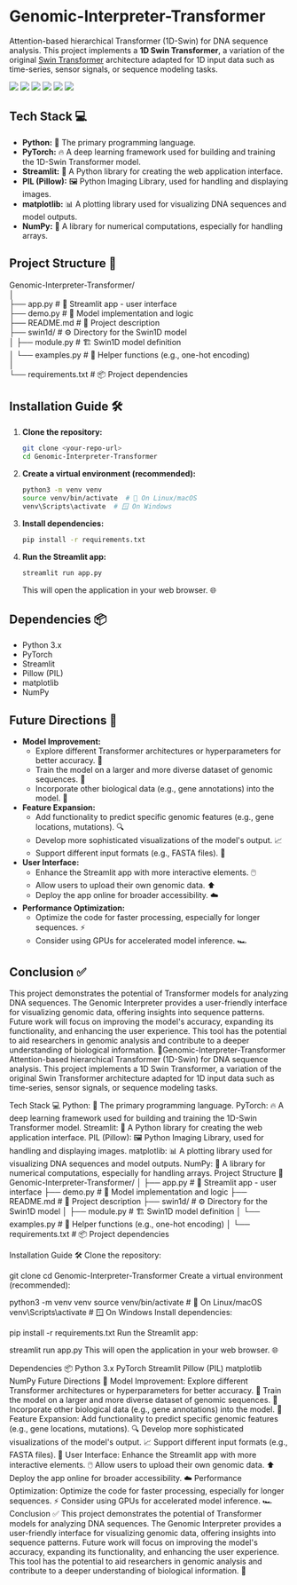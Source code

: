 # Genomic-Interpreter-Transformer
Attention-based hierarchical Transformer (1D-Swin) for DNA sequence analysis. 
This project implements a **1D Swin Transformer**, a variation of the original [Swin Transformer](https://arxiv.org/abs/2103.14030) architecture adapted for 1D input data such as time-series, sensor signals, or sequence modeling tasks.

<p float="left">
  <img src="https://img.shields.io/badge/Python-3776AB?style=for-the-badge&logo=python&logoColor=white" />
  <img src="https://img.shields.io/badge/1D_Swin_Transformer-6A1B9A?style=for-the-badge&logo=transformers&logoColor=white" />
  <img src="https://img.shields.io/badge/Streamlit-FF4B4B?style=for-the-badge&logo=streamlit&logoColor=white" />
  <img src="https://img.shields.io/badge/Pillow-3693F3?style=for-the-badge&logo=python&logoColor=white" />
  <img src="https://img.shields.io/badge/matplotlib-11557C?style=for-the-badge&logo=matplotlib&logoColor=white" />
  <img src="https://img.shields.io/badge/NumPy-013243?style=for-the-badge&logo=numpy&logoColor=white" />
</p>


## Tech Stack 💻

* **Python:** 🐍 The primary programming language.
* **PyTorch:** 🔥 A deep learning framework used for building and training the 1D-Swin Transformer model.
* **Streamlit:** 🎈 A Python library for creating the web application interface.
* **PIL (Pillow):** 🖼️ Python Imaging Library, used for handling and displaying images.
* **matplotlib:** 📊 A plotting library used for visualizing DNA sequences and model outputs.
* **NumPy:** 🔢 A library for numerical computations, especially for handling arrays.

## Project Structure 📂

Genomic-Interpreter-Transformer/  
│  
├── app.py              # 📱 Streamlit app - user interface  
├── demo.py             # 🧠 Model implementation and logic  
├── README.md           # 📝 Project description  
├── swin1d/             # ⚙️ Directory for the Swin1D model  
│   ├── module.py       # 🏗️ Swin1D model definition  
│   └── examples.py     # 🔧 Helper functions (e.g., one-hot encoding)  
│  
└── requirements.txt    # 📦 Project dependencies  


## Installation Guide 🛠️

1.  **Clone the repository:**

    ```bash
    git clone <your-repo-url>
    cd Genomic-Interpreter-Transformer
    ```

2.  **Create a virtual environment (recommended):**

    ```bash
    python3 -m venv venv
    source venv/bin/activate  # 🐧 On Linux/macOS
    venv\Scripts\activate  # 🪟 On Windows
    ```

3.  **Install dependencies:**

    ```bash
    pip install -r requirements.txt
    ```

4.  **Run the Streamlit app:**

    ```bash
    streamlit run app.py
    ```

    This will open the application in your web browser. 🌐

## Dependencies 📦

* Python 3.x
* PyTorch
* Streamlit
* Pillow (PIL)
* matplotlib
* NumPy

## Future Directions 🚀

* **Model Improvement:**
    * Explore different Transformer architectures or hyperparameters for better accuracy. 🎯
    * Train the model on a larger and more diverse dataset of genomic sequences. 🧬
    * Incorporate other biological data (e.g., gene annotations) into the model. 🔬
* **Feature Expansion:**
    * Add functionality to predict specific genomic features (e.g., gene locations, mutations). 🔍
    * Develop more sophisticated visualizations of the model's output. 📈
    * Support different input formats (e.g., FASTA files). 📂
* **User Interface:**
    * Enhance the Streamlit app with more interactive elements. 🖱️
    * Allow users to upload their own genomic data. ⬆️
    * Deploy the app online for broader accessibility. ☁️
* **Performance Optimization:**
    * Optimize the code for faster processing, especially for longer sequences. ⚡
    * Consider using GPUs for accelerated model inference. 🏎️

## Conclusion ✅

This project demonstrates the potential of Transformer models for analyzing DNA sequences. The Genomic Interpreter provides a user-friendly interface for visualizing genomic data, offering insights into sequence patterns. Future work will focus on improving the model's accuracy, expanding its functionality, and enhancing the user experience. This tool has the potential to aid researchers in genomic analysis and contribute to a deeper understanding of biological information. 🌟Genomic-Interpreter-Transformer
Attention-based hierarchical Transformer (1D-Swin) for DNA sequence analysis. This project implements a 1D Swin Transformer, a variation of the original Swin Transformer architecture adapted for 1D input data such as time-series, sensor signals, or sequence modeling tasks.

     

Tech Stack 💻
Python: 🐍 The primary programming language.
PyTorch: 🔥 A deep learning framework used for building and training the 1D-Swin Transformer model.
Streamlit: 🎈 A Python library for creating the web application interface.
PIL (Pillow): 🖼️ Python Imaging Library, used for handling and displaying images.
matplotlib: 📊 A plotting library used for visualizing DNA sequences and model outputs.
NumPy: 🔢 A library for numerical computations, especially for handling arrays.
Project Structure 📂
Genomic-Interpreter-Transformer/
│
├── app.py # 📱 Streamlit app - user interface
├── demo.py # 🧠 Model implementation and logic
├── README.md # 📝 Project description
├── swin1d/ # ⚙️ Directory for the Swin1D model
│ ├── module.py # 🏗️ Swin1D model definition
│ └── examples.py # 🔧 Helper functions (e.g., one-hot encoding)
│
└── requirements.txt # 📦 Project dependencies

Installation Guide 🛠️
Clone the repository:

git clone <your-repo-url>
cd Genomic-Interpreter-Transformer
Create a virtual environment (recommended):

python3 -m venv venv
source venv/bin/activate  # 🐧 On Linux/macOS
venv\Scripts\activate  # 🪟 On Windows
Install dependencies:

pip install -r requirements.txt
Run the Streamlit app:

streamlit run app.py
This will open the application in your web browser. 🌐

Dependencies 📦
Python 3.x
PyTorch
Streamlit
Pillow (PIL)
matplotlib
NumPy
Future Directions 🚀
Model Improvement:
Explore different Transformer architectures or hyperparameters for better accuracy. 🎯
Train the model on a larger and more diverse dataset of genomic sequences. 🧬
Incorporate other biological data (e.g., gene annotations) into the model. 🔬
Feature Expansion:
Add functionality to predict specific genomic features (e.g., gene locations, mutations). 🔍
Develop more sophisticated visualizations of the model's output. 📈
Support different input formats (e.g., FASTA files). 📂
User Interface:
Enhance the Streamlit app with more interactive elements. 🖱️
Allow users to upload their own genomic data. ⬆️
Deploy the app online for broader accessibility. ☁️
Performance Optimization:
Optimize the code for faster processing, especially for longer sequences. ⚡
Consider using GPUs for accelerated model inference. 🏎️
Conclusion ✅
This project demonstrates the potential of Transformer models for analyzing DNA sequences. The Genomic Interpreter provides a user-friendly interface for visualizing genomic data, offering insights into sequence patterns. Future work will focus on improving the model's accuracy, expanding its functionality, and enhancing the user experience. This tool has the potential to aid researchers in genomic analysis and contribute to a deeper understanding of biological information. 🌟
